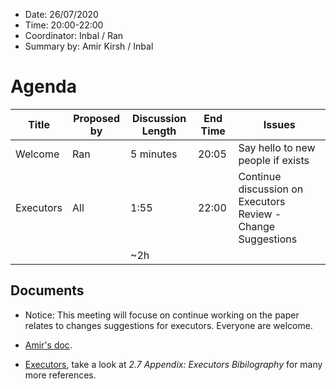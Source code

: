 * Date: 26/07/2020
* Time: 20:00-22:00
* Coordinator: Inbal / Ran
* Summary by: Amir Kirsh / Inbal

# Agenda
| Title     | Proposed by | Discussion Length | End Time | Issues                            |
|-----------|-------------|-------------------|----------|-----------------------------------|
| Welcome   | Ran         | 5 minutes         | 20:05    | Say hello to new people if exists |
| Executors | All         | 1:55              | 22:00    | Continue discussion on Executors Review - Change Suggestions |
|           |             | ~2h               |          |                                   |

## Documents

* Notice: This meeting will focuse on continue working on the paper relates to changes suggestions for executors. Everyone are welcome. 

* [Amir's doc](https://docs.google.com/document/d/1AXgg3-sMhYFNv0UJ95K1XQiNBbk9wQ16t6lY5YVidtQ/edit?usp=sharing).
* [Executors](wg21.link/p0443), take a look at _2.7 Appendix: Executors Bibilography_ for many more references.
